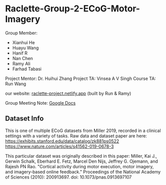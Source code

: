 # Raclette-Group-2-ECoG-Motor-Imagery

Group Member: 
- Xianhui He
- Huayu Wang
- Hanif R
- Nan Chen
- Ramy Ali
- Farhad Tabasi

Project Mentor: Dr. Huihui Zhang
Project TA: Vinsea A V Singh
Course TA: Run Wang

our website: [raclette-project.netlify.app](https://raclette-project.netlify.app/) (built by Run & Ramy)

Group Meeting Note: [Google Docs](https://docs.google.com/document/d/16ahOSvqaMBGrvAJEGLrtr25V_kDfjXtQPSdSPcvHXkA/edit?usp=sharing)

## Dataset Info
This is one of multiple ECoG datasets from Miller 2019, recorded in a clinical settings with a variety of tasks. Raw data and dataset paper are here:
https://exhibits.stanford.edu/data/catalog/zk881ps0522 https://www.nature.com/articles/s41562-019-0678-3

This particular dataset was originally described in this paper:
Miller, Kai J., Gerwin Schalk, Eberhard E. Fetz, Marcel Den Nijs, Jeffrey G. Ojemann, and Rajesh PN Rao. "Cortical activity during motor execution, motor imagery, and imagery-based online feedback." Proceedings of the National Academy of Sciences (2010): 200913697. doi: 10.1073/pnas.0913697107

